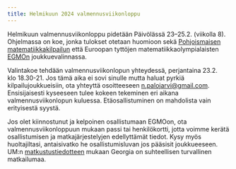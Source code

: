 ```yaml
---
title: Helmikuun 2024 valmennusviikonloppu
---
```


Helmikuun valmennusviikonloppu pidetään Päivölässä 23–25.2. (viikolla 8).
Ohjelmassa on koe, jonka tulokset otetaan huomioon sekä
[Pohjoismaisen matematiikkakilpailun](https://matematiikkakilpailut.fi/PM/)
että Euroopan tyttöjen matematiikkaolympialaisten [EGMOn](https://egmo2024.ge/)
joukkuevalinnassa.

Valintakoe tehdään valmennusviikonlopun yhteydessä, perjantaina 23.2.
klo 18.30-21. Jos tämä aika ei sovi sinulle mutta haluat pyrkiä kilpailujoukkueisiin,
ota yhteyttä osoitteeseen [n.palojarvi@gmail.com](mailto:n.palojarvi@gmail.com).
Ensisijaisesti kyseeseen tulee kokeen tekeminen eri aikana valmennusviikonlopun
kuluessa. Etäosallistuminen on mahdolista vain erityisestä syystä.

Jos olet kiinnostunut ja kelpoinen osallistumaan EGMOon, ota valmennusviikonloppuun
mukaan passi tai henkilökortti, jotta voimme kerätä osallistumisen ja
matkajärjestelyjen edellyttämät tiedot. Kysy myös huoltajiltasi, antaisivatko he
osallistumisluvan jos pääsisit joukkueeseen. 
UM:n [matkustustiedotteen](https://um.fi/matkustustiedote/-/c/GE) mukaan Georgia
on suhteellisen turvallinen matkailumaa.

